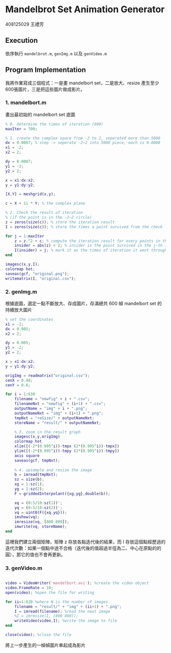 # **Mandelbrot Set Animation Generator**

408125029 王禮芳

## Execution

依序執行 `mandelbrot.m`, `genImg.m` 以及 `genVideo.m`



## Program Implementation

我將作業寫成三個程式：一是畫 mandelbort set，二是放大、resize 產生至少600張圖片，三是把這些圖片做成影片。

### 1. mandelbort.m

畫出最初始的 mandelbort set 底圖

```matlab
% 0. determine the times of iteration (600) 
maxIter = 700;

% 1. create the complex space from -2 to 2, seperated more than 5000
dx = 0.0007; % step -> seperate -2~2 into 5000 piece, each is 0.0008
x1 = -2;
x2 = 2;

dy = 0.0007;
y1 = -2;
y2 = 2;

x = x1:dx:x2;
y = y1:dy:y2;

[X,Y] = meshgrid(x,y);

c = X + 1i * Y; % the complex plane

% 2. Check the result of iteration
% (if the point is in the -2~2 circle)
z = zeros(size(c)); % store the iteration result
I = zeros(size(c)); % store the times a point survived from the check

for j = 1:maxIter
    z = z.^2 + c; % compute the iteration result for every points in the complex plane
    insider = abs(z) < 2; % insider is the point survived in the j-th iteration
    I(insider) = j; % mark it as the times of iteration it went through
end

imagesc(x,y,I);
colormap hot;
saveas(gcf, "original.png");
writematrix(I, "original.csv");
```

### 2. genImg.m

根據底圖，選定一點不斷放大、存成圖片，存滿總共 600 幀 mandelbort set 的持續放大圖片

```matlab
% set the coordinates
x1 = -2;
dx = 0.005; 
x2 = 2;

dy = 0.005;
y1 = -2;
y2 = 2;

x = x1:dx:x2;
y = y1:dy:y2;

origImg = readmatrix("original.csv");
cenX = 0.48;
cenY = 0.6;

for i = 1:630
    filename = "newfig" + i + ".csv";
    filenameNxt = "newfig" + (i+1) + ".csv";
    outputName = "img" + i + ".png";
    outputNameNxt = "img" + (i+1) + ".png";
    tmpNxt = "reSize/" + outputNameNxt;
    storeName = "result/" + outputNameNxt;

    % 3. zoom in the result graph
    imagesc(x,y,origImg)
    colormap hot
    xlim([(-2*(0.995^i))-tmpx (2*(0.995^i))-tmpx])
    ylim([(-2*(0.995^i))-tmpy (2*(0.995^i))-tmpy])
    axis square
    saveas(gcf, tmpNxt);
    
    % 4. upsample and resize the image
    b = imread(tmpNxt);
    sz = size(b);
    xg = 1:sz(1);
    yg = 1:sz(2);
    F = griddedInterpolant({xg,yg},double(b));

    xq = (0:5/10:sz(1))';
    yq = (0:5/10:sz(2))';
    vq = uint8(F({xq,yq}));
    imshow(vq);
    imresize(vq, [800 800]);
    imwrite(vq, storeName);
end
```

這裡我們建立兩個矩陣，矩陣 z 存放各點迭代後的結果，而 I 存放這個點經歷過的迭代次數：如果一個點中途不合格（迭代後的值超過半徑為二、中心在原點的的圓），那它的值也不會再更新。

### 3. genVideo.m

```matlab

video = VideoWriter('mandelbort.avi'); %create the video object
video.FrameRate = 10;
open(video); %open the file for writing

for ii=1:620 %where N is the number of images
    filename = "result/" + "img" + (ii+1) + ".png";
    I = imread(filename); %read the next image
    %I = imresize(I, [800 800]);
    writeVideo(video,I); %write the image to file
end

close(video); %close the file
```

將上一步產生的一幀幀圖片串起成為影片

